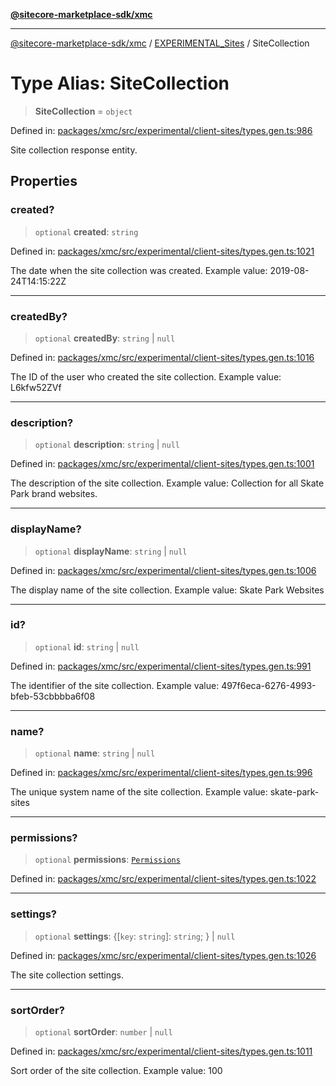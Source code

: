 [**@sitecore-marketplace-sdk/xmc**](../../../../README.md)

***

[@sitecore-marketplace-sdk/xmc](../../../../README.md) / [EXPERIMENTAL\_Sites](../README.md) / SiteCollection

# Type Alias: SiteCollection

> **SiteCollection** = `object`

Defined in: [packages/xmc/src/experimental/client-sites/types.gen.ts:986](https://github.com/Sitecore/marketplace-sdk/blob/main/packages/xmc/src/experimental/client-sites/types.gen.ts#L986)

Site collection response entity.

## Properties

### created?

> `optional` **created**: `string`

Defined in: [packages/xmc/src/experimental/client-sites/types.gen.ts:1021](https://github.com/Sitecore/marketplace-sdk/blob/main/packages/xmc/src/experimental/client-sites/types.gen.ts#L1021)

The date when the site collection was created.
Example value: 2019-08-24T14:15:22Z

***

### createdBy?

> `optional` **createdBy**: `string` \| `null`

Defined in: [packages/xmc/src/experimental/client-sites/types.gen.ts:1016](https://github.com/Sitecore/marketplace-sdk/blob/main/packages/xmc/src/experimental/client-sites/types.gen.ts#L1016)

The ID of the user who created the site collection.
Example value: L6kfw52ZVf

***

### description?

> `optional` **description**: `string` \| `null`

Defined in: [packages/xmc/src/experimental/client-sites/types.gen.ts:1001](https://github.com/Sitecore/marketplace-sdk/blob/main/packages/xmc/src/experimental/client-sites/types.gen.ts#L1001)

The description of the site collection.
Example value: Collection for all Skate Park brand websites.

***

### displayName?

> `optional` **displayName**: `string` \| `null`

Defined in: [packages/xmc/src/experimental/client-sites/types.gen.ts:1006](https://github.com/Sitecore/marketplace-sdk/blob/main/packages/xmc/src/experimental/client-sites/types.gen.ts#L1006)

The display name of the site collection.
Example value: Skate Park Websites

***

### id?

> `optional` **id**: `string` \| `null`

Defined in: [packages/xmc/src/experimental/client-sites/types.gen.ts:991](https://github.com/Sitecore/marketplace-sdk/blob/main/packages/xmc/src/experimental/client-sites/types.gen.ts#L991)

The identifier of the site collection.
Example value: 497f6eca-6276-4993-bfeb-53cbbbba6f08

***

### name?

> `optional` **name**: `string` \| `null`

Defined in: [packages/xmc/src/experimental/client-sites/types.gen.ts:996](https://github.com/Sitecore/marketplace-sdk/blob/main/packages/xmc/src/experimental/client-sites/types.gen.ts#L996)

The unique system name of the site collection.
Example value: skate-park-sites

***

### permissions?

> `optional` **permissions**: [`Permissions`](Permissions.md)

Defined in: [packages/xmc/src/experimental/client-sites/types.gen.ts:1022](https://github.com/Sitecore/marketplace-sdk/blob/main/packages/xmc/src/experimental/client-sites/types.gen.ts#L1022)

***

### settings?

> `optional` **settings**: \{[`key`: `string`]: `string`; \} \| `null`

Defined in: [packages/xmc/src/experimental/client-sites/types.gen.ts:1026](https://github.com/Sitecore/marketplace-sdk/blob/main/packages/xmc/src/experimental/client-sites/types.gen.ts#L1026)

The site collection settings.

***

### sortOrder?

> `optional` **sortOrder**: `number` \| `null`

Defined in: [packages/xmc/src/experimental/client-sites/types.gen.ts:1011](https://github.com/Sitecore/marketplace-sdk/blob/main/packages/xmc/src/experimental/client-sites/types.gen.ts#L1011)

Sort order of the site collection.
Example value: 100
